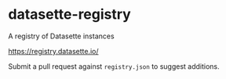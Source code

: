 # datasette-registry

A registry of Datasette instances

https://registry.datasette.io/

Submit a pull request against `registry.json` to suggest additions.